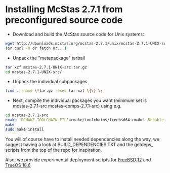 # Installing McStas 2.7.1 from preconfigured source code

* Download and build the McStas source code for Unix systems:
```bash
wget http://downloads.mcstas.org/mcstas-2.7.1/unix/mcstas-2.7.1-UNIX-src.tar.gz
(or curl -O or fetch or...)
```
* Unpack the "metapackage" tarball
```bash
tar xzf mcstas-2.7.1-UNIX-src.tar.gz
cd mcstas-2.7.1-UNIX-src/
```
* Unpack the individual subpackages
```bash
find . -name \*tar.gz -exec tar xzf \{\} \;
```
* Next, compile the individual packages you want (minimum set is mcstas-2.7.1-src mcstas-comps-2.7.1-src) using e.g.
```bash
cd mcstas-2.7.1-src
cmake -DCMAKE_TOOLCHAIN_FILE=cmake/toolchains/freebsd64.cmake -Denable_mcstas=1
make
sudo make install
```

You will of course have to install needed dependencies along the way, we suggest having a look at BUILD_DEPENDENCIES.TXT and the getdeps_ scripts from the top of the repo for inspiration.

Also, we provide experimental deployment scripts for [FreeBSD 12](fetch_install_mcstas-2.7.1-freebsd-12.sh) and [TrueOS 18.6](fetch_install_mcstas-2.7.1-trueos-18.6.sh)
